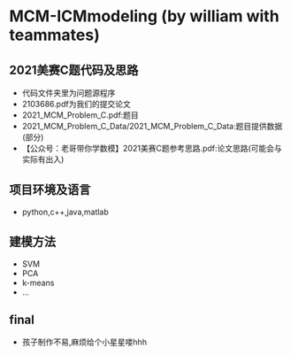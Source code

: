 # MCM-ICMmodeling (by william with teammates)

## 2021美赛C题代码及思路
+ 代码文件夹里为问题源程序
+ 2103686.pdf为我们的提交论文
+ 2021_MCM_Problem_C.pdf:题目
+ 2021_MCM_Problem_C_Data/2021_MCM_Problem_C_Data:题目提供数据(部分)
+ 【公众号：老哥带你学数模】2021美赛C题参考思路.pdf:论文思路(可能会与实际有出入)
## 项目环境及语言
+ python,c++,java,matlab
## 建模方法
+ SVM
+ PCA
+ k-means
+ ...
## final
- 孩子制作不易,麻烦给个小星星喽hhh

